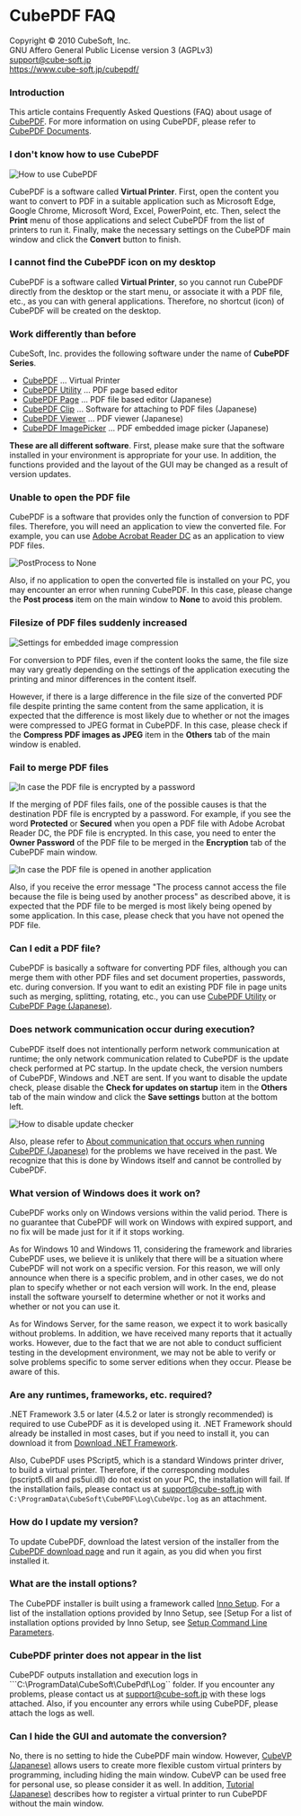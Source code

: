 CubePDF FAQ
====

Copyright © 2010 CubeSoft, Inc.  
GNU Affero General Public License version 3 (AGPLv3)  
support@cube-soft.jp  
https://www.cube-soft.jp/cubepdf/

### Introduction

This article contains Frequently Asked Questions (FAQ) about usage of [CubePDF](https://www.cube-soft.jp/cubepdf/?lang=en). For more information on using CubePDF, please refer to [CubePDF Documents](https://en.cube-soft.jp/entry/cubepdf).

### I don't know how to use CubePDF

![How to use CubePDF](https://raw.githubusercontent.com/cube-soft/Cube.Assets/master/cubepdf/overview.en.png)

CubePDF is a software called **Virtual Printer**. First, open the content you want to convert to PDF in a suitable application such as Microsoft Edge, Google Chrome, Microsoft Word, Excel, PowerPoint, etc. Then, select the **Print** menu of those applications and select CubePDF from the list of printers to run it. Finally, make the necessary settings on the CubePDF main window and click the **Convert** button to finish.

### I cannot find the CubePDF icon on my desktop

CubePDF is a software called **Virtual Printer**, so you cannot run CubePDF directly from the desktop or the start menu, or associate it with a PDF file, etc., as you can with general applications. Therefore, no shortcut (icon) of CubePDF will be created on the desktop.

### Work differently than before

CubeSoft, Inc. provides the following software under the name of **CubePDF Series**.

* [CubePDF](https://www.cube-soft.jp/cubepdf/?lang=en) ... Virtual Printer
* [CubePDF Utility](https://www.cube-soft.jp/cubepdfutility/?lang=en) ... PDF page based editor
* [CubePDF Page](https://www.cube-soft.jp/cubepdfpage/) ... PDF file based editor (Japanese)
* [CubePDF Clip](https://clown.cube-soft.jp/entry/2017/03/24/cubepdf-clip-1.0.0) ... Software for attaching to PDF files (Japanese)
* [CubePDF Viewer](https://www.cube-soft.jp/cubepdfviewer/) ... PDF viewer (Japanese)
* [CubePDF ImagePicker](https://www.cube-soft.jp/cubepdfimagepicker/) ... PDF embedded image picker (Japanese)

**These are all different software**. First, please make sure that the software installed in your environment is appropriate for your use. In addition, the functions provided and the layout of the GUI may be changed as a result of version updates.

### Unable to open the PDF file

CubePDF is a software that provides only the function of conversion to PDF files. Therefore, you will need an application to view the converted file. For example, you can use [Adobe Acrobat Reader DC](https://get.adobe.com/jp/reader/) as an application to view PDF files.

![PostProcess to None](https://raw.githubusercontent.com/cube-soft/Cube.Assets/master/cubepdf/doc/v1/en/faq-postprocess.png)

Also, if no application to open the converted file is installed on your PC, you may encounter an error when running CubePDF. In this case, please change the **Post process** item on the main window to **None** to avoid this problem.

### Filesize of PDF files suddenly increased

![Settings for embedded image compression](https://raw.githubusercontent.com/cube-soft/Cube.Assets/master/cubepdf/doc/v1/en/faq-filesize.png)

For conversion to PDF files, even if the content looks the same, the file size may vary greatly depending on the settings of the application executing the printing and minor differences in the content itself.

However, if there is a large difference in the file size of the converted PDF file despite printing the same content from the same application, it is expected that the difference is most likely due to whether or not the images were compressed to JPEG format in CubePDF. In this case, please check if the **Compress PDF images as JPEG** item in the **Others** tab of the main window is enabled.

### Fail to merge PDF files

![In case the PDF file is encrypted by a password](https://raw.githubusercontent.com/cube-soft/Cube.Assets/master/cubepdf/doc/v1/en/faq-security-01.png)

If the merging of PDF files fails, one of the possible causes is that the destination PDF file is encrypted by a password. For example, if you see the word **Protected** or **Secured** when you open a PDF file with Adobe Acrobat Reader DC, the PDF file is encrypted. In this case, you need to enter the **Owner Password** of the PDF file to be merged in the **Encryption** tab of the CubePDF main window.

![In case the PDF file is opened in another application](https://raw.githubusercontent.com/cube-soft/Cube.Assets/master/cubepdf/doc/v1/en/faq-security-02.png)

Also, if you receive the error message "The process cannot access the file because the file is being used by another process" as described above, it is expected that the PDF file to be merged is most likely being opened by some application. In this case, please check that you have not opened the PDF file.

### Can I edit a PDF file?

CubePDF is basically a software for converting PDF files, although you can merge them with other PDF files and set document properties, passwords, etc. during conversion. If you want to edit an existing PDF file in page units such as merging, splitting, rotating, etc., you can use [CubePDF Utility](https://www.cube-soft.jp/cubepdfutility/) or [CubePDF Page (Japanese)](https://www.cube-soft.jp/cubepdfpage/).

### Does network communication occur during execution?

CubePDF itself does not intentionally perform network communication at runtime; the only network communication related to CubePDF is the update check performed at PC startup. In the update check, the version numbers of CubePDF, Windows and .NET are sent. If you want to disable the update check, please disable the **Check for updates on startup** item in the **Others** tab of the main window and click the **Save settings** button at the bottom left.

![How to disable update checker](https://raw.githubusercontent.com/cube-soft/Cube.Assets/master/cubepdf/doc/v1/en/faq-network.png)

Also, please refer to [About communication that occurs when running CubePDF (Japanese)](https://clown.cube-soft.jp/entry/2011/10/26/upnp) for the problems we have received in the past. We recognize that this is done by Windows itself and cannot be controlled by CubePDF.

### What version of Windows does it work on?

CubePDF works only on Windows versions within the valid period.  There is no guarantee that CubePDF will work on Windows with expired support, and no fix will be made just for it if it stops working.

As for Windows 10 and Windows 11, considering the framework and libraries CubePDF uses, we believe it is unlikely that there will be a situation where CubePDF will not work on a specific version. For this reason, we will only announce when there is a specific problem, and in other cases, we do not plan to specify whether or not each version will work. In the end, please install the software yourself to determine whether or not it works and whether or not you can use it.

As for Windows Server, for the same reason, we expect it to work basically without problems. In addition, we have received many reports that it actually works. However, due to the fact that we are not able to conduct sufficient testing in the development environment, we may not be able to verify or solve problems specific to some server editions when they occur. Please be aware of this.


### Are any runtimes, frameworks, etc. required?

.NET Framework 3.5 or later (4.5.2 or later is strongly recommended) is required to use CubePDF as it is developed using it. .NET Framework should already be installed in most cases, but if you need to install it, you can download it from [Download .NET Framework](https://dotnet.microsoft.com/download/dotnet-framework).

Also, CubePDF uses PScript5, which is a standard Windows printer driver, to build a virtual printer. Therefore, if the corresponding modules (pscript5.dll and ps5ui.dll) do not exist on your PC, the installation will fail. If the installation fails, please contact us at support@cube-soft.jp with ``C:\ProgramData\CubeSoft\CubePDF\Log\CubeVpc.log`` as an attachment.

### How do I update my version?

To update CubePDF, download the latest version of the installer from the [CubePDF download page](https://www.cube-soft.jp/cubepdf/?lang=en) and run it again, as you did when you first installed it.

### What are the install options?

The CubePDF installer is built using a framework called [Inno Setup](http://www.jrsoftware.org/isinfo.php). For a list of the installation options provided by Inno Setup, see [Setup For a list of installation options provided by Inno Setup, see [Setup Command Line Parameters](http://www.jrsoftware.org/ishelp/index.php?topic=setupcmdline).

### CubePDF printer does not appear in the list

CubePDF outputs installation and execution logs in ```C:\ProgramData\CubeSoft\CubePdf\Log`` folder. If you encounter any problems, please contact us at support@cube-soft.jp with these logs attached. Also, if you encounter any errors while using CubePDF, please attach the logs as well.

### Can I hide the GUI and automate the conversion?

No, there is no setting to hide the CubePDF main window. However, [CubeVP (Japanese)](https://www.cube-soft.jp/cubevp/) allows users to create more flexible custom virtual printers by programming, including hiding the main window. CubeVP can be used free for personal use, so please consider it as well. In addition, [Tutorial (Japanese)](https://clown.cube-soft.jp/entry/cubevp/tutorial) describes how to register a virtual printer to run CubePDF without the main window.